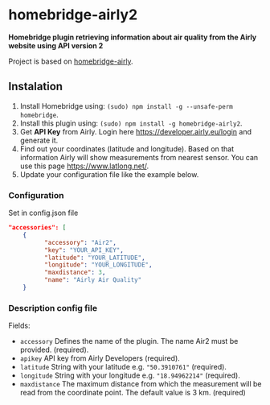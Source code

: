 # homebridge-airly2

**Homebridge plugin retrieving information about air quality from the Airly website using API version 2**

Project is based on [homebridge-airly](https://github.com/beniaminrychter/homebridge-airly).

## Instalation
1. Install Homebridge using: `(sudo) npm install -g --unsafe-perm homebridge`.
1. Install this plugin using: `(sudo) npm install -g homebridge-airly2`.
1. Get **API Key** from Airly. Login here <https://developer.airly.eu/login> and generate it.
1. Find out your coordinates (latitude and longitude). Based on that information Airly will show measurements from nearest sensor. You can use this page <https://www.latlong.net/>.
1. Update your configuration file like the example below.

### Configuration
Set in config.json file

```json
"accessories": [
    {
          "accessory": "Air2",
          "key": "YOUR_API_KEY",
          "latitude": "YOUR_LATITUDE",
          "longitude": "YOUR_LONGITUDE",
          "maxdistance": 3,
          "name": "Airly Air Quality"
    }
```

### Description config file
Fields:
- `accessory` Defines the name of the plugin. The name Air2 must be provided. (required).
- `apikey` API key from Airly Developers  (required).
- `latitude` String with your latitude e.g. `"50.3910761"` (required).
- `longitude` String with your longitude e.g. `"18.94962214"` (required).
- `maxdistance` The maximum distance from which the measurement will be read from the coordinate point. The default value is 3 km. (required)
